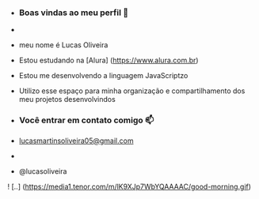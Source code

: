 - ### Boas vindas ao meu perfil 💙
- 
- meu nome é Lucas Oliveira

- Estou estudando na [Alura] (https://www.alura.com.br)
- Estou me desenvolvendo a linguagem JavaScriptzo
- Utilizo esse espaço para minha organização e compartilhamento dos meu projetos  desenvolvindos

- ### Você entrar em contato comigo 📫

- lucasmartinsoliveira05@gmail.com
-
-  @lucasoliveira

! [..] (https://media1.tenor.com/m/lK9XJp7WbYQAAAAC/good-morning.gif)
 
 
